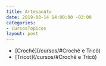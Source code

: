 ```yaml
---
title: Artesanato
date: 2019-08-14 14:00:00 -03:00
categories:
- CursosTopicos
layout: post
---
```


- [Crochê](/cursos/#Crochê e Tricô)
- [Tricot](/cursos/#Crochê e Tricô)